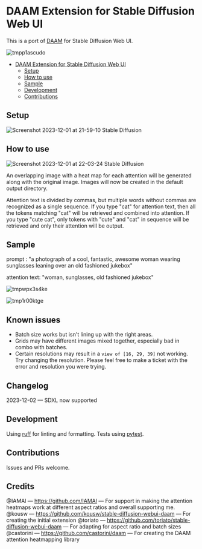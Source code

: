 # DAAM Extension for Stable Diffusion Web UI

This is a port of [DAAM](https://github.com/castorini/daam) for Stable Diffusion Web UI.

![tmpp1ascudo](https://github.com/rockerBOO/sd-webui-daam/assets/15027/58d3fc2f-60cc-4a87-ba88-001b719399f0)

<!--toc:start-->

- [DAAM Extension for Stable Diffusion Web UI](#daam-extension-for-stable-diffusion-web-ui)
  - [Setup](#setup)
  - [How to use](#how-to-use)
  - [Sample](#sample)
  - [Development](#development)
  - [Contributions](#contributions)
  <!--toc:end-->

## Setup

![Screenshot 2023-12-01 at 21-59-10 Stable Diffusion](https://github.com/rockerBOO/sd-webui-daam/assets/15027/877a8159-89de-430f-ab7e-61bbb215a0c1)

## How to use

![Screenshot 2023-12-01 at 22-03-24 Stable Diffusion](https://github.com/rockerBOO/sd-webui-daam/assets/15027/489c7431-f020-4af0-939f-930543e21cd5)

An overlapping image with a heat map for each attention will be generated along with the original image.
Images will now be created in the default output directory.

Attention text is divided by commas, but multiple words without commas are recognized as a single sequence.
If you type "cat" for attention text, then all the tokens matching "cat" will be retrieved and combined into attention.
If you type "cute cat", only tokens with "cute" and "cat" in sequence will be retrieved and only their attention will be output.

## Sample

prompt : "a photograph of a cool, fantastic, awesome woman wearing sunglasses leaning over an old fashioned jukebox"

attention text: "woman, sunglasses, old fashioned jukebox"

![tmpwpx3s4ke](https://github.com/rockerBOO/sd-webui-daam/assets/15027/d306db4b-efe3-4f82-afbd-f86b95a4ad90)

![tmp1r00ktge](https://github.com/rockerBOO/sd-webui-daam/assets/15027/55beb061-dbdf-4e58-a07c-4f93c2ee7c50)

## Known issues

- Batch size works but isn't lining up with the right areas.
- Grids may have different images mixed together, especially bad in combo with batches.
- Certain resolutions may result in a `view of [16, 29, 39]` not working. Try changing the resolution. Please feel free to make a ticket with the error and resolution you were trying.

## Changelog

2023-12-02 — SDXL now supported

## Development

Using [ruff](https://docs.astral.sh/ruff/) for linting and formatting.
Tests using [pytest](https://pytest.org).

## Contributions

Issues and PRs welcome.

## Credits

@IAMAl — https://github.com/IAMAl — For support in making the attention heatmaps work at different aspect ratios and overall supporting me.
@kousw — https://github.com/kousw/stable-diffusion-webui-daam — For creating the initial extension
@toriato — https://github.com/toriato/stable-diffusion-webui-daam — For adapting for aspect ratio and batch sizes
@castorini — https://github.com/castorini/daam — For creating the DAAM attention heatmapping library
